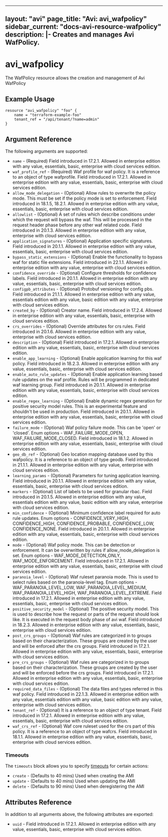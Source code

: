 <!--
    Copyright 2021 VMware, Inc.
    SPDX-License-Identifier: Mozilla Public License 2.0
-->
---
layout: "avi"
page_title: "Avi: avi_wafpolicy"
sidebar_current: "docs-avi-resource-wafpolicy"
description: |-
  Creates and manages Avi WafPolicy.
---

# avi_wafpolicy

The WafPolicy resource allows the creation and management of Avi WafPolicy

## Example Usage

```hcl
resource "avi_wafpolicy" "foo" {
    name = "terraform-example-foo"
    tenant_ref = "/api/tenant/?name=admin"
}
```

## Argument Reference

The following arguments are supported:

* `name` - (Required) Field introduced in 17.2.1. Allowed in enterprise edition with any value, essentials, basic, enterprise with cloud services edition.
* `waf_profile_ref` - (Required) Waf profile for waf policy. It is a reference to an object of type wafprofile. Field introduced in 17.2.1. Allowed in enterprise edition with any value, essentials, basic, enterprise with cloud services edition.
* `allow_mode_delegation` - (Optional) Allow rules to overwrite the policy mode. This must be set if the policy mode is set to enforcement. Field introduced in 18.1.5, 18.2.1. Allowed in enterprise edition with any value, essentials, basic, enterprise with cloud services edition.
* `allowlist` - (Optional) A set of rules which describe conditions under which the request will bypass the waf. This will be processed in the request header phase before any other waf related code. Field introduced in 20.1.3. Allowed in enterprise edition with any value, enterprise with cloud services edition.
* `application_signatures` - (Optional) Application specific signatures. Field introduced in 20.1.1. Allowed in enterprise edition with any value, essentials, basic, enterprise with cloud services edition.
* `bypass_static_extensions` - (Optional) Enable the functionality to bypass waf for static file extensions. Field introduced in 22.1.1. Allowed in enterprise edition with any value, enterprise with cloud services edition.
* `confidence_override` - (Optional) Configure thresholds for confidence labels. Field introduced in 20.1.1. Allowed in enterprise edition with any value, essentials, basic, enterprise with cloud services edition.
* `configpb_attributes` - (Optional) Protobuf versioning for config pbs. Field introduced in 21.1.1. Allowed in enterprise edition with any value, essentials edition with any value, basic edition with any value, enterprise with cloud services edition.
* `created_by` - (Optional) Creator name. Field introduced in 17.2.4. Allowed in enterprise edition with any value, essentials, basic, enterprise with cloud services edition.
* `crs_overrides` - (Optional) Override attributes for crs rules. Field introduced in 20.1.6. Allowed in enterprise edition with any value, enterprise with cloud services edition.
* `description` - (Optional) Field introduced in 17.2.1. Allowed in enterprise edition with any value, essentials, basic, enterprise with cloud services edition.
* `enable_app_learning` - (Optional) Enable application learning for this waf policy. Field introduced in 18.2.3. Allowed in enterprise edition with any value, essentials, basic, enterprise with cloud services edition.
* `enable_auto_rule_updates` - (Optional) Enable application learning based rule updates on the waf profile. Rules will be programmed in dedicated waf learning group. Field introduced in 20.1.1. Allowed in enterprise edition with any value, essentials, basic, enterprise with cloud services edition.
* `enable_regex_learning` - (Optional) Enable dynamic regex generation for positive security model rules. This is an experimental feature and shouldn't be used in production. Field introduced in 20.1.1. Allowed in enterprise edition with any value, essentials, basic, enterprise with cloud services edition.
* `failure_mode` - (Optional) Waf policy failure mode. This can be 'open' or 'closed'. Enum options - WAF_FAILURE_MODE_OPEN, WAF_FAILURE_MODE_CLOSED. Field introduced in 18.1.2. Allowed in enterprise edition with any value, essentials, basic, enterprise with cloud services edition.
* `geo_db_ref` - (Optional) Geo location mapping database used by this wafpolicy. It is a reference to an object of type geodb. Field introduced in 21.1.1. Allowed in enterprise edition with any value, enterprise with cloud services edition.
* `learning_params` - (Optional) Parameters for tuning application learning. Field introduced in 20.1.1. Allowed in enterprise edition with any value, essentials, basic, enterprise with cloud services edition.
* `markers` - (Optional) List of labels to be used for granular rbac. Field introduced in 20.1.5. Allowed in enterprise edition with any value, essentials edition with any value, basic edition with any value, enterprise with cloud services edition.
* `min_confidence` - (Optional) Minimum confidence label required for auto rule updates. Enum options - CONFIDENCE_VERY_HIGH, CONFIDENCE_HIGH, CONFIDENCE_PROBABLE, CONFIDENCE_LOW, CONFIDENCE_NONE. Field introduced in 20.1.1. Allowed in enterprise edition with any value, essentials, basic, enterprise with cloud services edition.
* `mode` - (Optional) Waf policy mode. This can be detection or enforcement. It can be overwritten by rules if allow_mode_delegation is set. Enum options - WAF_MODE_DETECTION_ONLY, WAF_MODE_ENFORCEMENT. Field introduced in 17.2.1. Allowed in enterprise edition with any value, essentials, basic, enterprise with cloud services edition.
* `paranoia_level` - (Optional) Waf ruleset paranoia  mode. This is used to select rules based on the paranoia-level tag. Enum options - WAF_PARANOIA_LEVEL_LOW, WAF_PARANOIA_LEVEL_MEDIUM, WAF_PARANOIA_LEVEL_HIGH, WAF_PARANOIA_LEVEL_EXTREME. Field introduced in 17.2.1. Allowed in enterprise edition with any value, essentials, basic, enterprise with cloud services edition.
* `positive_security_model` - (Optional) The positive security model. This is used to describe how the request or parts of the request should look like. It is executed in the request body phase of avi waf. Field introduced in 18.2.3. Allowed in enterprise edition with any value, essentials, basic, enterprise with cloud services edition.
* `post_crs_groups` - (Optional) Waf rules are categorized in to groups based on their characterization. These groups are created by the user and will be enforced after the crs groups. Field introduced in 17.2.1. Allowed in enterprise edition with any value, essentials, basic, enterprise with cloud services edition.
* `pre_crs_groups` - (Optional) Waf rules are categorized in to groups based on their characterization. These groups are created by the user and will be  enforced before the crs groups. Field introduced in 17.2.1. Allowed in enterprise edition with any value, essentials, basic, enterprise with cloud services edition.
* `required_data_files` - (Optional) The data files and types referred in this waf policy. Field introduced in 22.1.3. Allowed in enterprise edition with any value, essentials edition with any value, basic edition with any value, enterprise with cloud services edition.
* `tenant_ref` - (Optional) It is a reference to an object of type tenant. Field introduced in 17.2.1. Allowed in enterprise edition with any value, essentials, basic, enterprise with cloud services edition.
* `waf_crs_ref` - (Optional) Waf core ruleset used for the crs part of this policy. It is a reference to an object of type wafcrs. Field introduced in 18.1.1. Allowed in enterprise edition with any value, essentials, basic, enterprise with cloud services edition.


### Timeouts

The `timeouts` block allows you to specify [timeouts](https://www.terraform.io/docs/configuration/resources.html#timeouts) for certain actions:

* `create` - (Defaults to 40 mins) Used when creating the AMI
* `update` - (Defaults to 40 mins) Used when updating the AMI
* `delete` - (Defaults to 90 mins) Used when deregistering the AMI

## Attributes Reference

In addition to all arguments above, the following attributes are exported:

* `uuid` -  Field introduced in 17.2.1. Allowed in enterprise edition with any value, essentials, basic, enterprise with cloud services edition.

